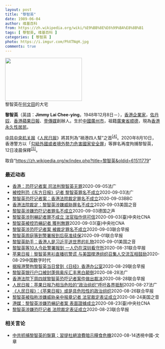 ```yaml
---
layout: post
title: "黎智英"
date: 1989-06-04
author: 维基百科
from: https://zh.wikipedia.org/wiki/%E9%BB%8E%E6%99%BA%E8%8B%B1
tags: [ 黎智英, 维基百科 ]
categories: [ 黎智英 ]
photo: https://i.imgur.com/PhXTNqH.jpg
comments: true
---
```

<div class="mw-parser-output"><div id="noteTA-3146cf78" class="noteTA"><div class="noteTA-group"><div data-noteta-group-source="module" data-noteta-group="IT"></div></div><div class="noteTA-local"><div data-noteta-code="zh:巧克力; zh-tw:巧克力; zh-hk:朱古力; zh-cn:巧克力;"></div><div data-noteta-code="zh-tw:黑道; zh-hk:黑社會; zh-cn:黑社会;"></div><div data-noteta-code="zh-tw:飯店; zh-hk:酒店; zh-cn:饭店;"></div><div data-noteta-code="zh-tw:伍佛維茲; zh-hk:沃夫維茲 ;zh-cn:沃尔福威茨;"></div></div></div>

<div class="thumb tright"><div class="thumbinner" style="width:252px;"><a href="/wiki/File:Jimmy_Lai_Chee-ying_home_in_Ho_Man_Tin_20200418.png" class="image"><img alt="" src="//upload.wikimedia.org/wikipedia/commons/thumb/9/9f/Jimmy_Lai_Chee-ying_home_in_Ho_Man_Tin_20200418.png/250px-Jimmy_Lai_Chee-ying_home_in_Ho_Man_Tin_20200418.png" decoding="async" width="250" height="140" class="thumbimage" srcset="//upload.wikimedia.org/wikipedia/commons/thumb/9/9f/Jimmy_Lai_Chee-ying_home_in_Ho_Man_Tin_20200418.png/375px-Jimmy_Lai_Chee-ying_home_in_Ho_Man_Tin_20200418.png 1.5x, //upload.wikimedia.org/wikipedia/commons/thumb/9/9f/Jimmy_Lai_Chee-ying_home_in_Ho_Man_Tin_20200418.png/500px-Jimmy_Lai_Chee-ying_home_in_Ho_Man_Tin_20200418.png 2x" data-file-width="861" data-file-height="481"></a>  <div class="thumbcaption"><div class="magnify"><a href="/wiki/File:Jimmy_Lai_Chee-ying_home_in_Ho_Man_Tin_20200418.png" class="internal" title="放大"></a></div>黎智英在<a href="/wiki/%E4%BD%95%E6%96%87%E7%94%B0" title="何文田">何文田</a>的大宅</div></div></div>
<p><b>黎智英</b>（英語：<span lang="en"><b>Jimmy Lai Chee-ying</b></span>，1948年12月8日<span class="useeditintro" title="Template:BLP editintro">－</span>），<a href="/wiki/%E9%A6%99%E6%B8%AF" title="香港">香港</a><a href="/wiki/%E4%BC%81%E4%B8%9A%E5%AE%B6" title="企业家">企業家</a>，<a href="/wiki/%E4%BD%90%E4%B8%B9%E5%A5%B4" title="佐丹奴">佐丹奴</a>、<a href="/wiki/%E8%98%8B%E6%9E%9C%E6%97%A5%E5%A0%B1_(%E9%A6%99%E6%B8%AF)" title="蘋果日報 (香港)">香港蘋果日報</a>、<a href="/wiki/%E5%A3%B9%E5%82%B3%E5%AA%92" title="壹傳媒">壹傳媒</a>創辦人。生於<a href="/wiki/%E4%B8%AD%E8%8F%AF%E6%B0%91%E5%9C%8B_(%E5%A4%A7%E9%99%B8%E6%99%82%E6%9C%9F)" class="mw-redirect" title="中華民國 (大陸時期)">中國</a><a href="/wiki/%E5%BB%A3%E5%B7%9E%E5%B8%82_(%E4%B8%AD%E8%8F%AF%E6%B0%91%E5%9C%8B)" title="廣州市 (中華民國)">廣州市</a>，祖籍<a href="/wiki/%E5%BB%A3%E6%9D%B1%E7%9C%81_(%E4%B8%AD%E8%8F%AF%E6%B0%91%E5%9C%8B)" title="廣東省 (中華民國)">廣東省</a><a href="/wiki/%E9%A1%BA%E5%BE%B7" class="mw-redirect" title="顺德">顺德</a>，現為<a href="/wiki/%E9%A6%99%E6%B8%AF%E5%B1%85%E6%B0%91#永久性居民" title="香港居民">香港永久性居民</a>。
</p><p><a href="/wiki/%E4%B8%AD%E5%85%B1%E4%B8%AD%E5%A4%AE%E6%9C%BA%E5%85%B3%E6%8A%A5" title="中共中央机关报">中共中央机关报</a>《<a href="/wiki/%E4%BA%BA%E6%B0%91%E6%97%A5%E6%8A%A5" title="人民日报">人民日报</a>》將其列為“禍港四人幫”之首<sup id="cite_ref-4" class="reference"><a href="#cite_note-4">[4]</a></sup>。2020年8月10日，香港警方以「<a href="/wiki/%E4%B8%AD%E8%8F%AF%E4%BA%BA%E6%B0%91%E5%85%B1%E5%92%8C%E5%9C%8B%E9%A6%99%E6%B8%AF%E7%89%B9%E5%88%A5%E8%A1%8C%E6%94%BF%E5%8D%80%E7%B6%AD%E8%AD%B7%E5%9C%8B%E5%AE%B6%E5%AE%89%E5%85%A8%E6%B3%95" title="中華人民共和國香港特別行政區維護國家安全法">勾結外國或者境外勢力危害國家安全罪</a>」等罪名再度拘捕黎智英，12日凌晨保釋<sup id="cite_ref-5" class="reference"><a href="#cite_note-5">[5]</a></sup>。
</p>
</div><noscript><img src="//zh.wikipedia.org/wiki/Special:CentralAutoLogin/start?type=1x1" alt="" title="" width="1" height="1" style="border: none; position: absolute;"></noscript>
<div class="printfooter">取自“<a dir="ltr" href="https://zh.wikipedia.org/w/index.php?title=黎智英&amp;oldid=61511779">https://zh.wikipedia.org/w/index.php?title=黎智英&amp;oldid=61511779</a>”</div><div id="recent-news"><h3>最近动态</h3><ul><li><a href="https://nodebe4.github.io/waimei/2020-09-05/%E9%A6%99%E6%B8%AF-%E6%81%90%E5%90%93%E8%AE%B0%E8%80%85%E6%A1%88-%E5%8F%B8%E6%B3%95%E5%88%A4%E9%BB%8E%E6%99%BA%E8%8B%B1%E6%97%A0%E7%BD%AA" title="香港：恐吓记者案 司法判黎智英无罪—— 04/09/2020 - 20:11 媒体大亨黎智英是北京在香港的头号敌人。就其被控在2017年涉嫌恐吓一名记者，当地西九龙初级法院判其无罪。这一裁决必定...">香港：恐吓记者案 司法判黎智英无罪</a><time>2020-09-05</time><a class="tag">法广</a></li>
<li><a href="https://nodebe4.github.io/waimei/2020-09-03/%E8%A2%AB%E6%8E%A7%E5%88%91%E6%81%90-%E4%B8%9C%E6%96%B9%E6%97%A5%E6%8A%A5-%E8%AE%B0%E8%80%85-%E9%BB%8E%E6%99%BA%E8%8B%B1%E7%BD%AA%E5%90%8D%E4%B8%8D%E6%88%90%E7%AB%8B" title="被控刑恐《东方日报》记者 黎智英罪名不成立—— 03/09/2020 - 13:57 香港壹传媒集团创办人黎智英2017 年参与六四集会期间，被指在维园内涉嫌恐吓一名《东方日报》男记者，称“我肯...">被控刑恐《东方日报》记者 黎智英罪名不成立</a><time>2020-09-03</time><a class="tag">法广</a></li>
<li><a href="https://nodebe4.github.io/waimei/2020-09-03/%E9%BB%8E%E6%99%BA%E8%8B%B1%E6%81%90%E5%90%93%E8%AE%B0%E8%80%85%E6%A1%88-%E9%A6%99%E6%B8%AF%E6%B3%95%E9%99%A2%E8%A3%81%E5%AE%9A%E7%BD%AA%E5%90%8D%E4%B8%8D%E6%88%90%E7%AB%8B" title="黎智英恐吓记者案：香港法院裁定罪名不成立—— 黎智英在案发三年后获判无罪。 ©EPA 香港一所法院裁定，壹传媒集团与《苹果日报》创办人黎智英涉嫌恐吓记者一案罪名不成立。 公诉方指控黎智英于201...">黎智英恐吓记者案：香港法院裁定罪名不成立</a><time>2020-09-03</time><a class="tag">BBC</a></li>
<li><a href="https://nodebe4.github.io/waimei/2020-09-03/%E9%A6%99%E6%B8%AF%E6%B3%95%E9%99%A2%E8%A3%81%E5%AE%9A-%E9%BB%8E%E6%99%BA%E8%8B%B1%E6%B6%89%E5%AB%8C%E5%A8%81%E8%83%81%E7%BD%AA%E5%90%8D%E4%B8%8D%E6%88%90%E7%AB%8B" title="香港法院裁定：黎智英涉嫌威胁罪名不成立—— Thu, 03 Sep 2020 11:46:07 GMT 香港壹传媒创办人黎智英抵达西九龙法院。（2020年9月3日） 香港民主运动标杆性人物、壹传...">香港法院裁定：黎智英涉嫌威胁罪名不成立</a><time>2020-09-03</time><a class="tag">美国之音</a></li>
<li><a href="https://nodebe4.github.io/waimei/2020-09-03/%E9%BB%8E%E6%99%BA%E8%8B%B1%E6%B6%89%E5%AB%8C%E6%81%90%E5%90%93%E8%AE%B0%E8%80%85%E7%BD%AA%E5%90%8D%E4%B8%8D%E6%88%90%E7%AB%8B" title="黎智英涉嫌恐吓记者罪名不成立—— 2020-09-03T11:22:22.230Z （德国之声中文网）这起案件要追朔到2017年香港维园六四集会，黎智英涉嫌当时对《苹果日报》的一个主要竞争对手《...">黎智英涉嫌恐吓记者罪名不成立</a><time>2020-09-03</time><a class="tag">德国之声</a></li>
<li><a href="https://nodebe4.github.io/waimei/2020-09-03/%E9%BB%8E%E6%99%BA%E8%8B%B1%E6%B6%89%E5%88%91%E5%9A%87%E8%A8%98%E8%80%85%E7%BD%AA%E4%B8%8D%E6%88%90%E7%AB%8B-%E6%B3%95%E5%AE%98%E6%8C%87%E4%BD%9C%E4%BE%9B%E5%8F%AF%E4%BF%A1" title="黎智英涉刑嚇記者罪不成立 法官指作供可信—— （中央社記者張謙香港3日電）香港壹傳媒集團創辦人黎智英涉嫌恐嚇記者的罪名不成立；西九龍裁判法院法官今天作出相關裁決時，指黎智英的供詞可信。 綜合媒體...">黎智英涉刑嚇記者罪不成立 法官指作供可信</a><time>2020-09-03</time><a class="tag">(臺)中央社CNA</a></li>
<li><a href="https://nodebe4.github.io/waimei/2020-09-03/%E9%BB%8E%E6%99%BA%E8%8B%B1%E8%A2%AB%E6%8E%A7%E6%81%90%E5%9A%87%E8%A8%98%E8%80%85-%E7%8D%B2%E5%88%A4%E7%84%A1%E7%BD%AA" title="黎智英被控恐嚇記者 獲判無罪—— 壹傳媒創辦人黎智英被控恐嚇記者一案，香港西九龍法院3日宣判罪名不成立。（中央社檔案照片） （中央社記者張謙香港3日電）壹傳媒創辦人黎智英被控恐嚇記者案，香港法院...">黎智英被控恐嚇記者 獲判無罪</a><time>2020-09-03</time><a class="tag">(臺)中央社CNA</a></li>
<li><a href="https://nodebe4.github.io/waimei/2020-09-03/%E9%BB%8E%E6%99%BA%E8%8B%B1%E6%B6%89%E6%81%90%E5%90%93%E8%AE%B0%E8%80%85%E6%A1%88-%E8%A2%AB%E8%A3%81%E5%AE%9A%E7%BD%AA%E5%90%8D%E4%B8%8D%E6%88%90%E7%AB%8B" title="黎智英涉恐吓记者案 被裁定罪名不成立—— 香港西九龙法院今天下午裁定，壹传媒创办人黎智英恐吓《东方日报》记者的罪名不成立。 2017年6月4日，黎智英在维多利亚公园参加“六四”晚会时，因不满媒体...">黎智英涉恐吓记者案 被裁定罪名不成立</a><time>2020-09-03</time><a class="tag">联合早报</a></li>
<li><a href="https://nodebe4.github.io/waimei/2020-09-01/%E9%BB%8E%E6%99%BA%E8%8B%B1%E5%91%A8%E5%BA%AD%E7%AD%89%E5%88%B0%E8%AD%A6%E7%BD%B2%E6%8A%A5%E5%88%B0%E5%90%8E%E8%8E%B7%E5%87%86%E7%BB%AD%E4%BF%9D" title="黎智英周庭等到警署报到后获准续保—— 壹传媒创办人黎智英等10人上月涉违《香港国安法》被捕及获准保释，昨天到警署首次报到。据悉，众人获准续保三个月，须于12月再到警署报到。 香港警方上月10日以...">黎智英周庭等到警署报到后获准续保</a><time>2020-09-01</time><a class="tag">联合早报</a></li>
<li><a href="https://nodebe4.github.io/waimei/2020-09-01/%E9%BB%8E%E6%99%BA%E8%8B%B1%E5%8A%A9%E6%89%8B-%E9%A6%99%E6%B8%AF%E4%BA%BA%E6%98%AF%E4%B9%A0%E8%BF%91%E5%B9%B3%E9%80%81%E4%B8%96%E7%95%8C%E7%9A%84%E7%A4%BC%E7%89%A9" title="黎智英助手：香港人是习近平送世界的礼物—— Tue, 01 Sep 2020 21:57:10 GMT 黎智英助手：香港人是习近平送世界的礼物 马克·西蒙（Mark Simon）在香港生活了20...">黎智英助手：香港人是习近平送世界的礼物</a><time>2020-09-01</time><a class="tag">美国之音</a></li>
<li><a href="https://nodebe4.github.io/waimei/2020-08-31/%E9%BB%8E%E6%99%BA%E8%8B%B1%E7%AD%8910%E4%BA%BA%E4%BB%8A%E8%B5%B4%E8%AD%A6%E7%BD%B2%E6%8A%A5%E5%88%B0-%E4%B8%80%E4%BA%BA%E4%BB%8D%E5%9C%A8%E6%B7%B1%E5%9C%B3%E7%9C%8B%E5%AE%88%E6%89%80" title="黎智英等10人今赴警署报到 一人仍在深圳看守所—— 壹传媒创办人黎智英等10人本月10日被香港警方国家安全处拘捕，其中黎智英于12日凌晨获准保释释候查，今天到旺角警署报到。 据香港东网报道，至于...">黎智英等10人今赴警署报到 一人仍在深圳看守所</a><time>2020-08-31</time><a class="tag">联合早报</a></li>
<li><a href="https://nodebe4.github.io/waimei/2020-08-29/%E8%8B%B9%E6%9E%9C%E6%97%A5%E6%8A%A5-%E9%BB%8E%E6%99%BA%E8%8B%B1%E9%BB%91%E8%A1%AB%E7%9B%B4%E6%92%AD%E6%8A%97%E8%AD%A6%E8%B0%8E-%E4%B8%8E%E7%BE%8E%E5%9B%BD%E6%92%91%E6%B8%AF%E7%BB%84%E7%BB%87%E5%8F%AC%E9%9B%86%E4%BA%BA%E4%BA%A4%E6%B5%81%E4%BA%92%E7%9B%B8%E9%BC%93%E5%8A%B1" title="苹果日报｜黎智英黑衫直播抗警谎 与美国撑港组织召集人交流互相鼓励—— 壹传媒集团创办人黎智英今早继续在twitter开live直播，他响应为表达不满警方篡改7.21历史的呼吁，穿上黑衫亮相。他指...">苹果日报｜黎智英黑衫直播抗警谎 与美国撑港组织召集人交流互相鼓励</a><time>2020-08-29</time><a class="tag">中国数字时代</a></li>
<li><a href="https://nodebe4.github.io/waimei/2020-08-29/%E6%8D%AE%E6%8A%A5%E6%B8%AF%E8%AD%A6%E6%8B%98%E9%BB%8E%E6%99%BA%E8%8B%B1%E5%BD%93%E6%97%A5%E6%9B%BE%E5%88%B0-%E6%97%A5%E7%BB%8F-%E9%A6%99%E6%B8%AF%E5%8A%9E%E5%85%AC%E5%AE%A4" title="据报港警拘黎智英当日曾到《日经》香港办公室—— 壹传媒创办人黎智英早前涉嫌触犯《香港国安法》等罪名被捕。有报道指，香港警方在拘捕黎智英等人当日，曾带同法庭手令前往《日本经济新闻》在香港的办公室。...">据报港警拘黎智英当日曾到《日经》香港办公室</a><time>2020-08-29</time><a class="tag">联合早报</a></li>
<li><a href="https://nodebe4.github.io/waimei/2020-08-28/%E9%BB%8E%E6%99%BA%E8%8B%B1%E9%93%B6%E8%A1%8C%E6%88%B7%E5%8F%A3%E8%A2%AB%E5%B0%81%E8%93%AC%E4%BD%A9%E5%A5%A5%E6%96%A5%E6%B1%87%E4%B8%B0%E9%BB%91%E7%99%BD%E9%A2%A0%E5%80%92" title="黎智英银行户口被封蓬佩奥斥汇丰黑白颠倒—— 28/08/2020 - 11:45 根据壹传媒集团行政总裁张剑虹，包括他与集团创办人黎智英和集团高层Mark Simon等人在汇丰银行的户口，已无法...">黎智英银行户口被封蓬佩奥斥汇丰黑白颠倒</a><time>2020-08-28</time><a class="tag">法广</a></li>
<li><a href="https://nodebe4.github.io/waimei/2020-08-28/%E9%A6%99%E6%B8%AF%E6%B3%95%E9%99%A2%E4%B8%8B%E5%91%A8%E5%9B%9B%E5%B0%B1%E9%BB%8E%E6%99%BA%E8%8B%B1%E6%81%90%E5%90%93%E8%AE%B0%E8%80%85%E6%A1%88%E4%BB%B6%E5%81%9A%E5%87%BA%E8%A3%81%E5%86%B3" title="香港法院下周四就黎智英恐吓记者案件做出裁决—— 香港壹传媒创办人黎智英涉嫌恐吓记者的案件已来到结案陈辞的阶段，法官将在下周四（9月3日）做出裁决。 据香港电台今天（8月28日）报道，控方今天在结...">香港法院下周四就黎智英恐吓记者案件做出裁决</a><time>2020-08-28</time><a class="tag">联合早报</a></li>
<li><a href="https://nodebe4.github.io/waimei/2020-08-27/%E4%BA%BA%E6%B0%91%E6%97%A5%E6%8A%A5-%E8%8B%B9%E6%9E%9C%E6%97%A5%E6%8A%A5%E4%B9%83%E7%9B%B8%E5%BD%93%E5%8D%B1%E9%99%A9%E7%9A%84-%E6%94%BF%E6%B2%BB%E7%BB%84%E7%BB%87-%E5%91%BC%E5%90%81%E5%90%84%E7%95%8C%E6%8A%B5%E5%88%B6" title="人民日报：苹果日报乃相当危险的“政治组织”呼吁各界抵制—— 27/08/2020 - 10:25 壹传媒创办人黎智英被中国大陆官媒肆意抨击丑化，已成常态，然而壹传媒旗下的苹果日报，恐怕亦成为官媒...">人民日报：苹果日报乃相当危险的“政治组织”呼吁各界抵制</a><time>2020-08-27</time><a class="tag">法广</a></li>
<li><a href="https://nodebe4.github.io/waimei/2020-08-26/%E4%BA%BA%E6%B0%91%E6%97%A5%E6%8A%A5-%E8%8B%B9%E6%9E%9C%E6%97%A5%E6%8A%A5-%E6%88%96%E6%98%AF%E5%85%B7%E5%8D%B1%E9%99%A9%E6%80%A7%E7%9A%84%E6%94%BF%E6%B2%BB%E7%BB%84%E7%BB%87" title="《人民日报》：《苹果日报》或是具危险性的政治组织—— 香港媒体大亨、壹传媒创办人黎智英、两名儿子及多名高层涉嫌违反《港区国安法》早前被捕，大陆官媒《人民日报》今天（26日）在“人民锐评”栏目发表...">《人民日报》：《苹果日报》或是具危险性的政治组织</a><time>2020-08-26</time><a class="tag">联合早报</a></li>
<li><a href="https://nodebe4.github.io/waimei/2020-08-24/%E9%BB%8E%E6%99%BA%E8%8B%B1%E8%A2%AB%E6%8C%87%E7%A7%B0%E6%B6%89%E5%AB%8C%E5%A8%81%E8%83%81%E4%BA%B2%E4%B8%AD%E6%8A%A5%E7%AB%A0%E8%AE%B0%E8%80%85-%E6%B3%95%E5%AE%98%E8%A3%81%E5%AE%9A%E8%A1%A8%E8%AF%81%E6%88%90%E7%AB%8B" title="黎智英被指称涉嫌威胁亲中报章记者 法官裁定表证成立—— Mon, 24 Aug 2020 15:30:16 GMT 因参加一个反政府的“非法集会”而被警方逮捕的香港壹传媒创办人黎智英2020年2...">黎智英被指称涉嫌威胁亲中报章记者 法官裁定表证成立</a><time>2020-08-24</time><a class="tag">美国之音</a></li>
<li><a href="https://nodebe4.github.io/waimei/2020-08-23/%E6%B8%AF%E5%AA%92-%E9%BB%8E%E6%99%BA%E8%8B%B1%E6%B6%89%E5%AB%8C%E6%81%90%E5%9A%87%E8%A8%98%E8%80%85%E6%A1%88-%E8%A1%A8%E9%9D%A2%E8%AD%89%E6%93%9A%E6%88%90%E7%AB%8B" title="港媒：黎智英涉嫌恐嚇記者案 表面證據成立—— （中央社記者張謙香港24日電）港媒報導，香港壹傳媒集團創辦人黎智英涉嫌恐嚇記者一案，裁判官今天裁定表面證據成立。 據官方香港電台發自法庭的報導，案件...">港媒：黎智英涉嫌恐嚇記者案 表面證據成立</a><time>2020-08-23</time><a class="tag">(臺)中央社CNA</a></li>
<li><a href="https://nodebe4.github.io/waimei/2020-08-23/%E9%BB%8E%E6%99%BA%E8%8B%B1%E6%B6%89%E5%AB%8C%E6%81%90%E5%90%93%E8%AE%B0%E8%80%85-%E6%B3%95%E9%99%A2%E8%A3%81%E5%AE%9A%E8%A1%A8%E8%AF%81%E6%88%90%E7%AB%8B" title="黎智英涉嫌恐吓记者 法院裁定表证成立—— 香港法院今天（24日）裁定，壹传媒创办人黎智英涉嫌恐吓记者的表面证据成立。 据香港电台报道，黎智英2017年涉嫌在维园的一个活动上，以粗言秽语恐吓《东方...">黎智英涉嫌恐吓记者 法院裁定表证成立</a><time>2020-08-23</time><a class="tag">联合早报</a></li>
</ul></div><div id="open-opinion"><h3>相关言论</h3><ul><li><a href="https://nodebe4.github.io/opinion/2020-08-14/%E4%B8%AD%E5%85%B1%E6%8A%93%E6%8D%95%E9%BB%8E%E6%99%BA%E8%8B%B1%E7%9A%84%E7%9B%A4%E7%AE%97-%E7%BF%92%E6%8F%90%E6%9D%9C%E7%B5%95%E6%B5%AA%E8%B2%BB%E6%9A%97%E7%A4%BA%E7%B3%A7%E9%A3%9F%E5%8D%B1%E6%A9%9F/" title="透視中國-文章">中共抓捕黎智英的盤算；習提杜絕浪費暗示糧食危機</a><time>2020-08-14</time><a class="tag">透視中國-文章</a></li>
</ul></div>